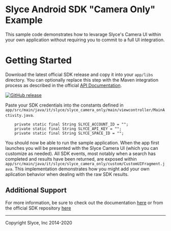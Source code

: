 Slyce Android SDK "Camera Only" Example
=======================================

This sample code demonstrates how to levarage Slyce's Camera UI within your own application without requiring you to commit to a full UI integration.

# Getting Started
Download the latest official SDK release and copy it into your `app/libs` directory.  You can optionally replace this step with the Maven integration
process as described in the official [API Documentation](http://slyce-inc.github.io/Slyce-Android-SDK/).

<!-- official release -->
[![GitHub release](https://img.shields.io/github/release/Slyce-Inc/Slyce-Android-SDK.svg?style=flat-square)](https://github.com/Slyce-Inc/Slyce-Android-SDK/releases)

Paste your SDK credentials into the constants defined in `app/src/main/java/it/slyce/slyce_camera_only/main/viewcontroller/MainActivity.java`.

```
    private static final String SLYCE_ACCOUNT_ID = "";
    private static final String SLYCE_API_KEY = "";
    private static final String SLYCE_SPACE_ID = "";
```

You should now be able to run the sample application.  When the app first launches you will be presented with the Slyce Camera UI (which you can customize as needed).  All SDK
events, most notably when a search has completed and results have been returned, are exposed within `app/src/main/java/it/slyce/slyce_camera_only/custom/CustomUIFragment.java`.  This implementation demonstrates how you might add your own aplication behavior when dealing with the raw SDK results.

## Additional Support

For more information, be sure to check out the documentation [here](https://slyce.zendesk.com/) or from the official SDK repository [here](http://slyce-inc.github.io/Slyce-Android-SDK/)

---

Copyright Slyce, Inc 2014-2020
